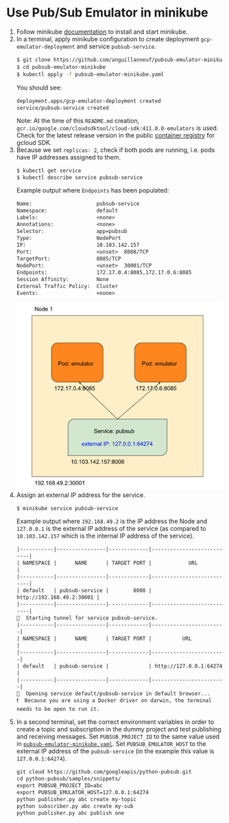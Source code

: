# Use Pub/Sub Emulator in minikube

1. Follow minikube [documentation] to install and start minikube.
2. In a terminal, apply minikube configuration to create deployment `gcp-emulator-deployment` and service `pubsub-service`.
   ```sh
   $ git clone https://github.com/anguillanneuf/pubsub-emulator-minikube.git
   $ cd pubsub-emulator-minikube
   $ kubectl apply -f pubsub-emulator-minikube.yaml
   ```
   You should see:
   ```
   deployment.apps/gcp-emulator-deployment created
   service/pubsub-service created
   ```
   Note: At the time of this `README.md` creation, `gcr.io/google.com/cloudsdktool/cloud-sdk:411.0.0-emulators` is used. Check for the latest release version in the public [container registry] for gcloud SDK.
3. Because we set `replicas: 2`, check if both pods are running, i.e. pods have IP addresses assigned to them.
   ```
   $ kubectl get service
   $ kubectl describe service pubsub-service
   ```
   Example output where `Endpoints` has been populated:
   ```
   Name:                     pubsub-service
   Namespace:                default
   Labels:                   <none>
   Annotations:              <none>
   Selector:                 app=pubsub
   Type:                     NodePort
   IP:                       10.103.142.157
   Port:                     <unset>  8008/TCP
   TargetPort:               8085/TCP
   NodePort:                 <unset>  30001/TCP
   Endpoints:                172.17.0.4:8085,172.17.0.6:8085
   Session Affinity:         None
   External Traffic Policy:  Cluster
   Events:                   <none>
   ```
   ![image](Screen%20Shot%202022-12-09%20at%202.45.32%20PM.png)
4. Assign an external IP address for the service.
   ```
   $ minikube service pubsub-service 
   ```
   Example output where `192.168.49.2` is the IP address the Node and `127.0.0.1` is the external IP address of the service (as compared to `10.103.142.157` which is the internal IP address of the service).
   ```
   |-----------|----------------|-------------|---------------------------|
   | NAMESPACE |      NAME      | TARGET PORT |            URL            |
   |-----------|----------------|-------------|---------------------------|
   | default   | pubsub-service |        8008 | http://192.168.49.2:30001 |
   |-----------|----------------|-------------|---------------------------|
   🏃  Starting tunnel for service pubsub-service.
   |-----------|----------------|-------------|------------------------|
   | NAMESPACE |      NAME      | TARGET PORT |          URL           |
   |-----------|----------------|-------------|------------------------|
   | default   | pubsub-service |             | http://127.0.0.1:64274 |
   |-----------|----------------|-------------|------------------------|
   🎉  Opening service default/pubsub-service in default browser...
   ❗  Because you are using a Docker driver on darwin, the terminal needs to be open to run it.
   ```
5. In a second terminal, set the correct environment variables in order to create a topic and subscription in the dummy project and test publishing and receiving messages. Set `PUBSUB_PROJECT_ID` to the same value used in [`pubsub-emulator-minikube.yaml`](pubsub-emulator-minikube.yaml). Set `PUBSUB_EMULATOR_HOST` to the external IP address of the `pubsub-service` (in the example this value is `127.0.0.1:64274`).
   ```
   git cloud https://github.com/googleapis/python-pubsub.git
   cd python-pubsub/samples/snippets/
   export PUBSUB_PROJECT_ID=abc
   export PUBSUB_EMULATOR_HOST=127.0.0.1:64274
   python publisher.py abc create my-topic
   python subscriber.py abc create my-sub
   python publisher.py abc publish one 
   ```

[documentation]: https://minikube.sigs.k8s.io/docs/start/
[container registry]: https://pantheon.corp.google.com/gcr/images/google.com:cloudsdktool/GLOBAL/cloud-sdk?gcrImageListsize=30